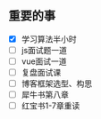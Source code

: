 ## 重要的事
- [x] 学习算法半小时
- [ ] js面试题一道
- [ ] vue面试一道
- [ ] 复盘面试课
- [ ] 博客框架选型、构思
- [ ] 犀牛书第八章
- [ ] 红宝书1-7章重读